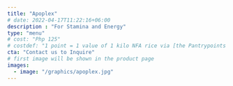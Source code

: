 ```yaml
---
title: "Apoplex"
# date: 2022-04-17T11:22:16+06:00
description : "For Stamina and Energy"
type: "menu"
# cost: "Php 125"
# costdef: "1 point = 1 value of 1 kilo NFA rice via [the Pantrypoints system](https://pantrypoints.com)"
cta: "Contact us to Inquire"
# first image will be shown in the product page
images:
  - image: "/graphics/apoplex.jpg"
---
```

